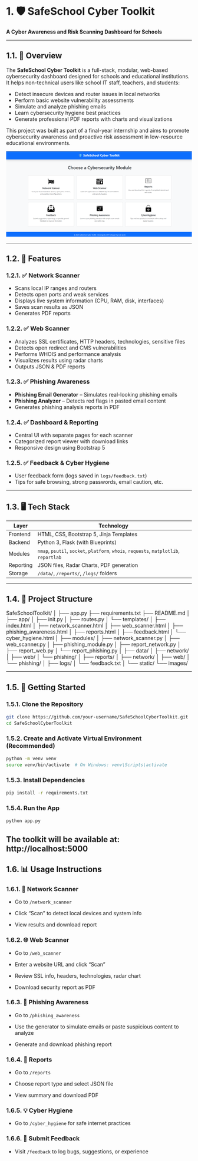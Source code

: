 # 1. 🛡️ SafeSchool Cyber Toolkit

**A Cyber Awareness and Risk Scanning Dashboard for Schools**

---

## 1.1. 📌 Overview

The **SafeSchool Cyber Toolkit** is a full-stack, modular, web-based cybersecurity dashboard designed for schools and educational institutions. It helps non-technical users like school IT staff, teachers, and students:
- Detect insecure devices and router issues in local networks
- Perform basic website vulnerability assessments
- Simulate and analyze phishing emails
- Learn cybersecurity hygiene best practices
- Generate professional PDF reports with charts and visualizations

This project was built as part of a final-year internship and aims to promote cybersecurity awareness and proactive risk assessment in low-resource educational environments.

![Image Alt](https://github.com/joelj8078/SafeSchool-CyberToolkit/blob/0188f31974de421051491134f44f526dfa68b1dd/Screenshot%202025-07-05%20193244.png)

---

## 1.2. 🎯 Features

### 1.2.1. ✅ Network Scanner
- Scans local IP ranges and routers
- Detects open ports and weak services
- Displays live system information (CPU, RAM, disk, interfaces)
- Saves scan results as JSON
- Generates PDF reports

### 1.2.2. ✅ Web Scanner
- Analyzes SSL certificates, HTTP headers, technologies, sensitive files
- Detects open redirect and CMS vulnerabilities
- Performs WHOIS and performance analysis
- Visualizes results using radar charts
- Outputs JSON & PDF reports

### 1.2.3. ✅ Phishing Awareness
- **Phishing Email Generator** – Simulates real-looking phishing emails
- **Phishing Analyzer** – Detects red flags in pasted email content
- Generates phishing analysis reports in PDF

### 1.2.4. ✅ Dashboard & Reporting
- Central UI with separate pages for each scanner
- Categorized report viewer with download links
- Responsive design using Bootstrap 5

### 1.2.5. ✅ Feedback & Cyber Hygiene
- User feedback form (logs saved in `logs/feedback.txt`)
- Tips for safe browsing, strong passwords, email caution, etc.

---

## 1.3. 🖥️ Tech Stack

| Layer        | Technology                            |
|--------------|----------------------------------------|
| Frontend     | HTML, CSS, Bootstrap 5, Jinja Templates |
| Backend      | Python 3, Flask (with Blueprints)       |
| Modules      | `nmap`, `psutil`, `socket`, `platform`, `whois`, `requests`, `matplotlib`, `reportlab` |
| Reporting    | JSON files, Radar Charts, PDF generation |
| Storage      | `/data/`, `/reports/`, `/logs/` folders |

---

## 1.4. 📁 Project Structure

SafeSchoolToolkit/
│
├── app.py
├── requirements.txt
├── README.md
│
├── app/
│ ├── init.py
│ ├── routes.py
│ └── templates/
│   ├── index.html
│   ├── network_scanner.html
│   ├── web_scanner.html
│   ├── phishing_awareness.html
│   ├── reports.html
│   ├── feedback.html
│   └── cyber_hygiene.html
│
├── modules/
│ ├── network_scanner.py
│ ├── web_scanner.py
│ ├── phishing_module.py
│ ├── report_network.py
│ ├── report_web.py
│ └── report_phishing.py
│
├── data/
│ ├── network/
│ ├── web/
│ └── phishing/
│
├── reports/
│ ├── network/
│ ├── web/
│ └── phishing/
│
├── logs/
│ └── feedback.txt
│
└── static/
└── images/


---

## 1.5. 🚀 Getting Started

### 1.5.1. Clone the Repository
```bash
git clone https://github.com/your-username/SafeSchoolCyberToolkit.git
cd SafeSchoolCyberToolkit
```

### 1.5.2. Create and Activate Virtual Environment (Recommended)
```bash
python -m venv venv
source venv/bin/activate  # On Windows: venv\Scripts\activate
```

### 1.5.3. Install Dependencies
```bash
pip install -r requirements.txt
```

### 1.5.4. Run the App
```bash
python app.py
```
The toolkit will be available at: http://localhost:5000
---

## 1.6. 📊 Usage Instructions

### 1.6.1. 📡 Network Scanner
- Go to `/network_scanner`

- Click “Scan” to detect local devices and system info

- View results and download report

### 1.6.2. 🌐 Web Scanner
- Go to `/web_scanner`

- Enter a website URL and click “Scan”

- Review SSL info, headers, technologies, radar chart

- Download security report as PDF

### 1.6.3. 🧪 Phishing Awareness
- Go to `/phishing_awareness`

- Use the generator to simulate emails or paste suspicious content to analyze

- Generate and download phishing report

### 1.6.4. 📁 Reports
- Go to `/reports`

- Choose report type and select JSON file

- View summary and download PDF

### 1.6.5. 💡 Cyber Hygiene
- Go to `/cyber_hygiene` for safe internet practices

### 1.6.6. 📝 Submit Feedback
- Visit `/feedback` to log bugs, suggestions, or experience





